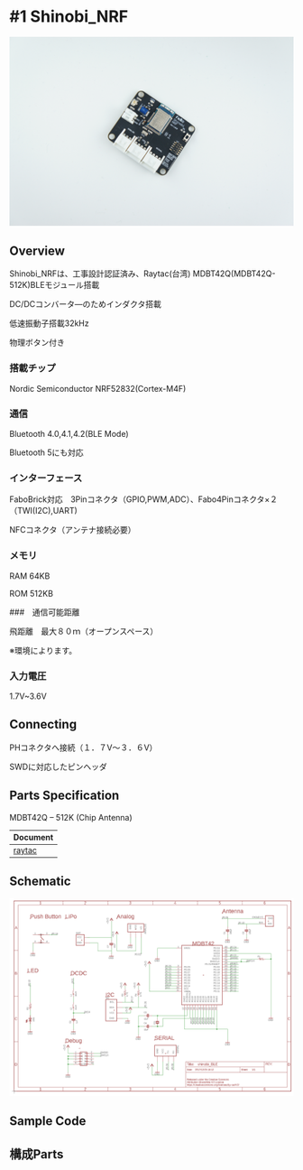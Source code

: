 # #1 Shinobi_NRF

![](/img/Shinobi/Shinobi_NRF.JPG)
<!--COLORME-->

## Overview

Shinobi_NRFは、工事設計認証済み、Raytac(台湾) MDBT42Q(MDBT42Q-512K)BLEモジュール搭載

DC/DCコンバータ―のためインダクタ搭載

低速振動子搭載32kHz

物理ボタン付き

### 搭載チップ

Nordic Semiconductor NRF52832(Cortex-M4F)

### 通信

Bluetooth 4.0,4.1,4.2(BLE Mode)

Bluetooth 5にも対応

### インターフェース

FaboBrick対応　3Pinコネクタ（GPIO,PWM,ADC）、Fabo4Pinコネクタ×２（TWI(I2C),UART)

NFCコネクタ（アンテナ接続必要）

### メモリ

RAM 64KB

ROM 512KB

###　通信可能距離

飛距離　最大８０ｍ（オープンスペース）

※環境によります。

### 入力電圧

1.7V~3.6V


## Connecting

PHコネクタへ接続（１．７V～３．６V）

SWDに対応したピンヘッダ


## Parts Specification

MDBT42Q – 512K (Chip Antenna)

| Document |
|:--|
| [raytac](http://www.raytac.com/products.php?subid=55) |

## Schematic

![](/img/Shinobi/Shibobi_NRF_Schematic.PNG)

## Sample Code

## 構成Parts
